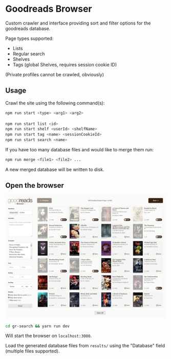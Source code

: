 # Goodreads Browser
Custom crawler and interface providing sort and filter options for the goodreads database.

Page types supported:
- Lists
- Regular search
- Shelves
- Tags (global Shelves, requires session cookie ID)

(Private profiles cannot be crawled, obviously)

## Usage
Crawl the site using the following command(s):

```bash
npm run start <type> <arg1> <arg2>

npm run start list <id>
npm run start shelf <userId> <shelfName>
npm run start tag <name> <sessionCookieId>
npm run start search <name>
```

If you have too many database files and would like to merge them run:
```bash
npm run merge <file1> <file2> ...
```
A new merged database will be written to disk.

## Open the browser
![Browser](/img/browser-screenshot.jpg)

```bash
cd gr-search && yarn run dev
```

Will start the browser on `localhost:3000`.

Load the generated database files from `results/` using the "Database" field (multiple files supported).
